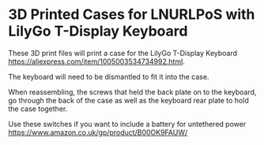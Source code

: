 # 3D Printed Cases for LNURLPoS with LilyGo T-Display Keyboard

These 3D print files will print a case for the LilyGo T-Display Keyboard https://aliexpress.com/item/1005003534734992.html.

The keyboard will need to be dismantled to fit it into the case.

When reassembling, the screws that held the back plate on to the keyboard, go through the back of the case as well as the keyboard rear plate to hold the case together.

Use these switches if you want to include a battery for untethered power https://www.amazon.co.uk/gp/product/B00OK9FAUW/